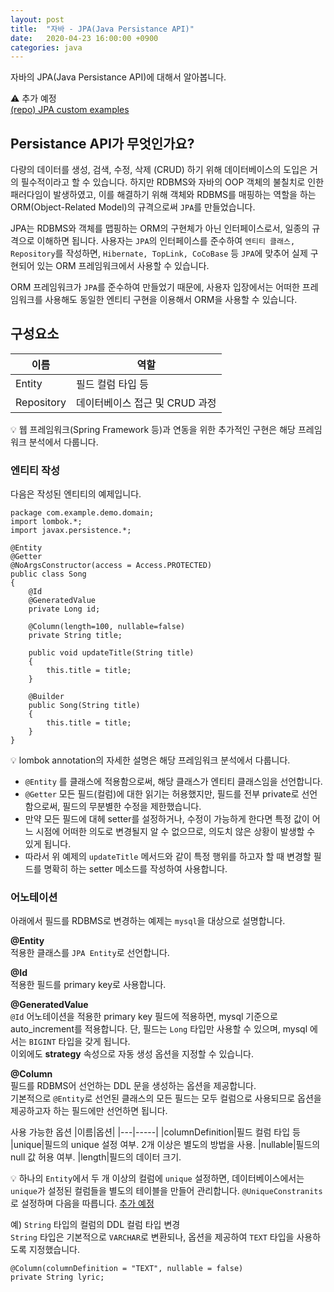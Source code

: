 ```yaml
---
layout: post
title:  "자바 - JPA(Java Persistance API)"
date:   2020-04-23 16:00:00 +0900
categories: java
---
```


자바의 JPA(Java Persistance API)에 대해서 알아봅니다.

⚠️ 추가 예정  
[(repo) JPA custom examples](about:blank)

## Persistance API가 무엇인가요?
다량의 데이터를 생성, 검색, 수정, 삭제 (CRUD) 하기 위해 데이터베이스의 도입은 거의 필수적이라고 할 수 있습니다. 하지만 RDBMS와 자바의 OOP 객체의 불칠치로 인한 패러다임이 발생하였고, 이를 해결하기 위해 객체와 RDBMS를 매핑하는 역할을 하는 ORM(Object-Related Model)의 규격으로써 `JPA`를 만들었습니다.

JPA는 RDBMS와 객체를 맵핑하는 ORM의 구현체가 아닌 인터페이스로서, 일종의 규격으로 이해하면 됩니다. 사용자는 `JPA`의 인터페이스를 준수하여 `엔티티 클래스, Repository`를 작성하면, `Hibernate, TopLink, CoCoBase` 등 `JPA`에 맞추어 실제 구현되어 있는 ORM 프레임워크에서 사용할 수 있습니다.

ORM 프레임워크가 `JPA`를 준수하여 만들었기 때문에, 사용자 입장에서는 어떠한 프레임워크를 사용해도 동일한 엔티티 구현을 이용해서 ORM을 사용할 수 있습니다.


## 구성요소

|이름|역할|
|---|-----|
|Entity|필드 컬럼 타입 등
|Repository|데이터베이스 접근 및 CRUD 과정 

💡 웹 프레임워크(Spring Framework 등)과 연동을 위한 추가적인 구현은 해당 프레임워크 분석에서 다룹니다.

### 엔티티 작성

다음은 작성된 엔티티의 예제입니다.
```
package com.example.demo.domain;
import lombok.*;
import javax.persistence.*;

@Entity
@Getter
@NoArgsConstructor(access = Access.PROTECTED)
public class Song
{
    @Id
    @GeneratedValue
    private Long id;
    
    @Column(length=100, nullable=false)
    private String title;
    
    public void updateTitle(String title)
    {
        this.title = title;
    }

    @Builder
    public Song(String title)
    {
        this.title = title;
    }
}
```
💡 lombok annotation의 자세한 설명은  해당 프레임워크 분석에서 다룹니다.

- `@Entity` 를 클래스에 적용함으로써, 해당 클래스가 엔티티 클래스임을 선언합니다.
- `@Getter` 모든 필드(컬럼)에 대한 읽기는 허용했지만, 필드를 전부 private로 선언 함으로써, 필드의 무분별한 수정을 제한했습니다. 
- 만약 모든 필드에 대헤 setter를 설정하거나, 수정이 가능하게 한다면 특정 값이 어느 시점에 어떠한 의도로 변경될지 알 수 없으므로, 의도치 않은 상황이 발생할 수 있게 됩니다.
- 따라서 위 예제의 `updateTitle` 메서드와 같이 특정 행위를 하고자 할 때 변경할 필드를 명확히 하는 setter 메소드를 작성하여 사용합니다.



### 어노테이션

아래에서 필드를 RDBMS로 변경하는 예제는 `mysql`을 대상으로 설명합니다.


**@Entity**  
적용한 클래스를 `JPA Entity`로 선언합니다.

**@Id**  
적용한 필드를 primary key로 사용합니다.

**@GeneratedValue**  
`@Id` 어노테이션을 적용한 primary key 필드에 적용하면, mysql 기준으로 auto_increment를 적용합니다. 단, 필드는 `Long` 타입만 사용할 수 있으며, mysql 에서는 `BIGINT` 타입을 갖게 됩니다.   
이외에도 **strategy** 속성으로 자동 생성 옵션을 지정할 수 있습니다.

**@Column**  
필드를 RDBMS어 선언하는 DDL 문을 생성하는 옵션을 제공합니다.  
기본적으로 `@Entity`로 선언된 클래스의 모든 필드는 모두 컬럼으로 사용되므로 옵션을 제공하고자 하는 필드에만 선언하면 됩니다.  

사용 가능한 옵션
|이름|옵션|
|---|-----|
|columnDefinition|필드 컬럼 타입 등
|unique|필드의 unique 설정 여부. 2개 이상은 별도의 방법을 사용.
|nullable|필드의 null 값 허용 여부.
|length|필드의 데이터 크기.

💡 하나의 `Entity`에서 두 개 이상의 컬럼에 `unique` 설정하면, 데이터베이스에서는 `unique`가 설정된 컬럼들을 별도의 테이블을 만들어 관리합니다. `@UniqueConstranits` 로 설정하며 다음을 따릅니다. [추가 예정](about:blank)

예) `String` 타입의 컬럼의 DDL 컬럼 타입 변경  
`String` 타입은 기본적으로 `VARCHAR`로 변환되나, 옵션을 제공하여 `TEXT` 타입을 사용하도록 지정했습니다.
```
@Column(columnDefinition = "TEXT", nullable = false)
private String lyric;
```